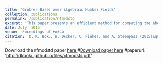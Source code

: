 ```yaml
---
title: "Gröbner Bases over Algebraic Number Fields"
collection: publications
permalink: /publication/nfmodstd
excerpt: 'This paper presents an efficient method for computing the above mentioned bases using modular algorithms over algebraic number fields.'
date: July, 2015
venue: 'Poceedings of PASCO'
citation: 'D. K. Boku, W. Decker, C. Fieker, and A. Steenpass (2015)&quot; Groebner bases over algebraic number fields.&quot;New York, NY, USA. ACM.  '
---
```

Download the nfmodstd paper <a href="https://github.com/dkboku/Sources/blob/spielwiese/Singular/LIB/nfmodstd.lib"> here </a>
#[Download paper here](http://dkboku.github.io/files/nfmodstd.pdf)
#paperurl: 'http://dkboku.github.io/files/nfmodstd.pdf'

